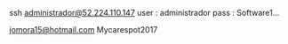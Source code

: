 ssh administrador@52.224.110.147
user : administrador
pass : Software1...

jomora15@hotmail.com
Mycarespot2017
